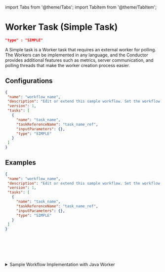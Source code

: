 import Tabs from '@theme/Tabs';
import TabItem from '@theme/TabItem';

# Worker Task (Simple Task)

```json
"type" : "SIMPLE"
```

A Simple task is a Worker task that requires an external worker for polling. The Workers can be implemented in any language, and the Conductor provides additional features such as metrics, server communication, and polling threads that make the worker creation process easier.

## Configurations​

```json
{
 "name": "workflow_name",
 "description": "Edit or extend this sample workflow. Set the workflow name to get started",
 "version": 1,
 "tasks": [
   {
     "name": "task_name",
     "taskReferenceName": "task_name_ref",
     "inputParameters": {},
     "type": "SIMPLE"
   }
 ]
}

```

## Examples

<Tabs>
<TabItem value="JSON" label="JSON">

```json
{
 "name": "workflow_name",
 "description": "Edit or extend this sample workflow. Set the workflow name to get started",
 "version": 1,
 "tasks": [
   {
     "name": "task_name",
     "taskReferenceName": "task_name_ref",
     "inputParameters": {},
     "type": "SIMPLE"
   }
 ]
}
```

</TabItem>
<TabItem value="Java" label="Java">

```java

```

</TabItem>
<TabItem value="Golang" label="Golang">

```go

```
</TabItem>
<TabItem value="Python" label="Python">

```python

```

</TabItem>
<TabItem value="CSharp" label="CSharp">

```csharp

```
</TabItem>
<TabItem value="Javascript" label="Javascript">

```javascript

```
</TabItem>

<TabItem value="clojure" label="Clojure">

```clojure

```

</TabItem>
</Tabs>

<details><summary>Sample Workflow Implementation with Java Worker</summary>
<p>
Let’s see a sample workflow  definition:

```json
{
 "name": "workflow_name",
 "description": "Edit or extend this sample workflow. Set the workflow name to get started",
 "version": 1,
 "tasks": [
   {
     "name": "task_name",
     "taskReferenceName": "task_name_ref",
     "inputParameters": {},
     "type": "SIMPLE"
   }
 ],
 "schemaVersion": 2,
 "ownerEmail": "riza.farheen@orkes.io"
}
```

Once the workflow is set, you must set up the worker to poll the worker.
<br/>

**Setting Up a Sample Worker**

Suppose the worker is to be set up in Java; you need to clone the [Orkesworkers Java](https://github.com/orkes-io/orkesworkers) repo in the IDE of your choice.
:::note Best Practice
As a best practice, under the [workers’](https://github.com/orkes-io/orkesworkers/tree/main/src/main/java/io/orkes/samples/workers) folder, you can keep only the **SimpleWorker.java** file and trash the rest for an error-free running of the application.
:::

The code for the [SimpleWorker](https://github.com/orkes-io/orkesworkers/blob/main/src/main/java/io/orkes/samples/workers/SimpleWorker.java) looks like this:

```java
package io.orkes.samples.workers;

import com.netflix.conductor.client.worker.Worker;
import com.netflix.conductor.common.metadata.tasks.Task;
import com.netflix.conductor.common.metadata.tasks.TaskResult;
import org.springframework.stereotype.Component;

@Component
public class SimpleWorker implements Worker {

    @Override
    public String getTaskDefName() {
        return "simple_worker";
    }

    @Override
    public TaskResult execute(Task task) {
        TaskResult result = new TaskResult(task);
        result.setStatus(TaskResult.Status.COMPLETED);
        return result;
    }
}
```

In this section, you must replace “simple_worker” with the task name you created. Here, it would be “task_name”.

```java
@Override
    public String getTaskDefName() {
        return "task_name";
    }  
```

* Next, you need to create an application in your Conductor server and provide the authentication details. If you take the [Playground](https://play.orkes.io/) as an example, you can [create an application](https://orkes.io/content/docs/getting-started/concepts/access-control-applications#configuring-application) and [generate the access keys](https://orkes.io/content/docs/getting-started/concepts/access-control-applications#access-keys). 
* Ensure to [provide access](https://orkes.io/content/docs/getting-started/concepts/access-control-applications#workflow--task-permissions) to the task & workflows while creating the application.
* Under the **application.properties** in your worker, replace the key ID and secret with that of the copied values from the Playground.

```json
conductor.server.url=https://play.orkes.io/api/
conductor.security.client.key-id=_CHANGE_ME_
conductor.security.client.secret=_CHANGE_ME_
```

This is how you wire your tasks to the worker. The next step is to run the workflow and the Java application.

**Run Worker**

You can either use the following command or run the worker through your IDE. 

```./gradlew run```

</p>
</details>